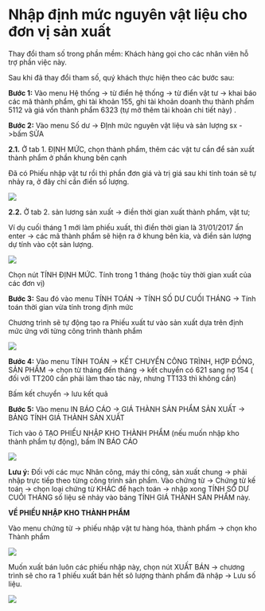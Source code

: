 # Nhập định mức nguyên vật liệu cho đơn vị sản xuất

Thay đổi tham số trong phần mềm: Khách hàng gọi cho các nhân viên hỗ trợ phần việc này.

Sau khi đã thay đổi tham số, quý khách thực hiện theo các bước sau:

**Bước 1:** Vào menu Hệ thống -&gt; từ điển hệ thống -&gt; từ điển vật tư -&gt; khai báo các mã thành phẩm, ghi tài khoản 155, ghi tài khoản doanh thu thành phẩm 5112 và giá vốn thành phẩm 6323 \(tự mở thêm tài khoản chi tiết này\) .

**Bước 2:** Vào menu Số dư -&gt; ĐỊnh mức nguyên vật liệu và sản lượng sx -&gt;bấm SỬA

**2.1.** Ở tab 1. ĐỊNH MỨC, chọn thành phẩm, thêm các vật tư cần để sản xuất thành phẩm ở phần khung bên cạnh

Đã có Phiếu nhập vật tư rồi thì phần đơn giá và trị giá sau khi tính toán sẽ tự nhảy ra, ở đây chỉ cần điền số lượng.

![](https://phanmemnhatnam.com/wp-content/uploads/2018/05/1.png)

**2.2.** Ở tab 2. sản lương sản xuất -&gt; điền thời gian xuất thành phẩm, vật tư;

Ví dụ cuối tháng 1 mới làm phiếu xuất, thì điền thời gian là 31/01/2017 ấn enter -&gt; các mã thành phẩm sẽ hiện ra ở khung bên kia, và điền sản lượng dự tính vào cột sản lượng.

![](https://phanmemnhatnam.com/wp-content/uploads/2018/05/1-1.png)

Chọn nút TÍNH ĐỊNH MỨC. Tính trong 1 tháng \(hoặc tùy thời gian xuất của các đơn vị\)

**Bước 3:** Sau đó vào menu TÍNH TOÁN -&gt; TÍNH SỐ DƯ CUỐI THÁNG -&gt; Tính toán thời gian vừa tính trong định mức

Chương trình sẽ tự động tạo ra Phiếu xuất tư vào sản xuất dựa trên định mức ứng với từng công trình thành phẩm

![](https://phanmemnhatnam.com/wp-content/uploads/2018/05/1-2.png)

**Bước 4:** Vào menu TÍNH TOÁN -&gt; KẾT CHUYỂN CÔNG TRÌNH, HỢP ĐỒNG, SẢN PHẨM -&gt; chọn từ tháng đến tháng -&gt; kết chuyển có 621 sang nợ 154 \( đối với TT200 cần phải làm thao tác này, nhưng TT133 thì không cần\)

Bấm kết chuyển -&gt; lưu kết quả

**Bước 5:** Vào menu IN BÁO CÁO -&gt; GIÁ THÀNH SẢN PHẨM SẢN XUẤT -&gt; BẢNG TÍNH GIÁ THÀNH SẢN XUẤT

Tích vào ô TẠO PHIẾU NHẬP KHO THÀNH PHẨM \(nếu muốn nhập kho thành phẩm tự động\), bấm IN BÁO CÁO

![](https://phanmemnhatnam.com/wp-content/uploads/2018/05/1-3.png)

**Lưu ý:** Đối với các mục Nhân công, máy thi công, sản xuất chung -&gt; phải nhập trực tiếp theo từng công trình sản phẩm. Vào chứng từ -&gt; Chứng từ kế toán -&gt; chọn loại chứng từ KHÁC để hạch toán -&gt; nhập xong TÍNH SỐ DƯ CUỐI THÁNG số liệu sẽ nhảy vào bảng TÍNH GIÁ THÀNH SẢN PHẨM này.

**VỀ PHIẾU NHẬP KHO THÀNH PHẨM**

Vào menu chứng từ -&gt; phiếu nhập vật tư hàng hóa, thành phẩm -&gt; chọn kho Thành phẩm

![](https://phanmemnhatnam.com/wp-content/uploads/2018/05/1-4.png)

Muốn xuất bán luôn các phiếu nhập này, chọn nút XUẤT BÁN -&gt; chương trình sẽ cho ra 1 phiếu xuất bán hết sô lượng thành phẩm đã nhập -&gt; Lưu số liệu.

![](https://phanmemnhatnam.com/wp-content/uploads/2018/05/1-5.png)

